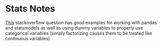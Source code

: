 # Stats Notes

[This](https://stackoverflow.com/questions/55738056/using-categorical-variables-in-statsmodels-ols-class) stackoverflow question has good examples for working with pandas and statsmodels as well as using dummy variables to properly use categorical variables (simply factorizing causes them to be treated like continuous variables)